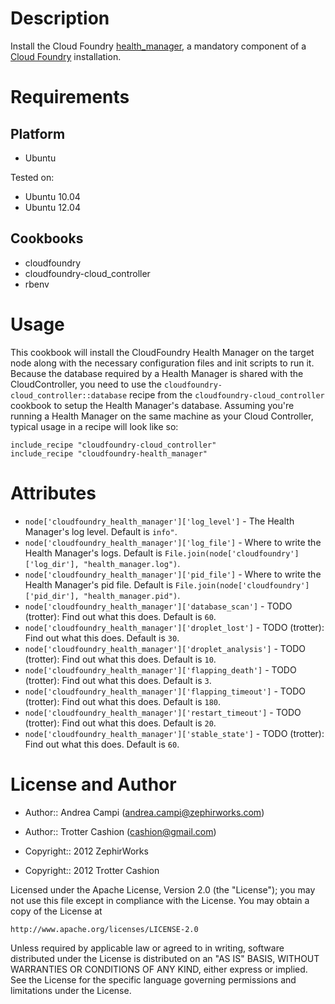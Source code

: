 Description
===========

Install the Cloud Foundry [health_manager](https://github.com/cloudfoundry/health_manager),
a mandatory component of a [Cloud Foundry](http://www.cloudfoundry.org)
installation.

Requirements
============

Platform
--------

* Ubuntu

Tested on:

* Ubuntu 10.04
* Ubuntu 12.04

Cookbooks
---------

* cloudfoundry
* cloudfoundry-cloud_controller
* rbenv

Usage
=====

This cookbook will install the CloudFoundry Health Manager on the target
node along with the necessary configuration files and init scripts to
run it. Because the database required by a Health Manager is shared with
the CloudController, you need to use the
`cloudfoundry-cloud_controller::database` recipe from the
`cloudfoundry-cloud_controller` cookbook to setup the Health Manager's
database. Assuming you're running a Health Manager on the same machine
as your Cloud Controller, typical usage in a recipe will look like so:

    include_recipe "cloudfoundry-cloud_controller"
    include_recipe "cloudfoundry-health_manager"

Attributes
==========

* `node['cloudfoundry_health_manager']['log_level']` - The Health Manager's log level. Default is `info"`.
* `node['cloudfoundry_health_manager']['log_file']` - Where to write the Health Manager's logs. Default is `File.join(node['cloudfoundry']['log_dir'], "health_manager.log")`.
* `node['cloudfoundry_health_manager']['pid_file']` - Where to write the Health Manager's pid file. Default is `File.join(node['cloudfoundry']['pid_dir'], "health_manager.pid")`.
* `node['cloudfoundry_health_manager']['database_scan']` - TODO (trotter): Find out what this does. Default is `60`.
* `node['cloudfoundry_health_manager']['droplet_lost']` - TODO (trotter): Find out what this does. Default is `30`.
* `node['cloudfoundry_health_manager']['droplet_analysis']` - TODO (trotter): Find out what this does. Default is `10`.
* `node['cloudfoundry_health_manager']['flapping_death']` - TODO (trotter): Find out what this does. Default is `3`.
* `node['cloudfoundry_health_manager']['flapping_timeout']` - TODO (trotter): Find out what this does. Default is `180`.
* `node['cloudfoundry_health_manager']['restart_timeout']` - TODO (trotter): Find out what this does. Default is `20`.
* `node['cloudfoundry_health_manager']['stable_state']` - TODO (trotter): Find out what this does. Default is `60`.

License and Author
==================

* Author:: Andrea Campi (<andrea.campi@zephirworks.com>)
* Author:: Trotter Cashion (<cashion@gmail.com>)

* Copyright:: 2012 ZephirWorks
* Copyright:: 2012 Trotter Cashion

Licensed under the Apache License, Version 2.0 (the "License");
you may not use this file except in compliance with the License.
You may obtain a copy of the License at

    http://www.apache.org/licenses/LICENSE-2.0

Unless required by applicable law or agreed to in writing, software
distributed under the License is distributed on an "AS IS" BASIS,
WITHOUT WARRANTIES OR CONDITIONS OF ANY KIND, either express or implied.
See the License for the specific language governing permissions and
limitations under the License.
